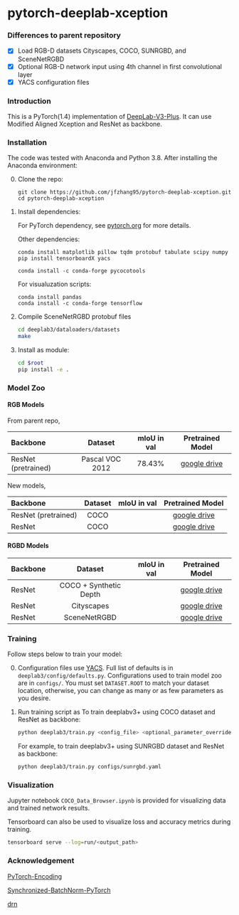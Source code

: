 # pytorch-deeplab-xception

### Differences to parent repository
- [x] Load RGB-D datasets Cityscapes, COCO, SUNRGBD, and SceneNetRGBD
- [x] Optional RGB-D network input using 4th channel in first convolutional layer 
- [x] YACS configuration files

### Introduction
This is a PyTorch(1.4) implementation of [DeepLab-V3-Plus](https://arxiv.org/pdf/1802.02611). It
can use Modified Aligned Xception and ResNet as backbone. 

### Installation
The code was tested with Anaconda and Python 3.8. After installing the Anaconda environment:

0. Clone the repo:
    ```Shell
    git clone https://github.com/jfzhang95/pytorch-deeplab-xception.git
    cd pytorch-deeplab-xception
    ```

1. Install dependencies:

    For PyTorch dependency, see [pytorch.org](https://pytorch.org/) for more details.

    Other dependencies:
    ```Shell
    conda install matplotlib pillow tqdm protobuf tabulate scipy numpy
    pip install tensorboardX yacs
    
    conda install -c conda-forge pycocotools
    ```
    
    For visualuzation scripts:
    ```Shell
    conda install pandas
    conda install -c conda-forge tensorflow 
    ```
    
2. Compile SceneNetRGBD protobuf files
   ```bash
   cd deeplab3/dataloaders/datasets
   make
   ```
    
3. Install as module:
   ```bash
   cd $root
   pip install -e .
   ```

### Model Zoo

#### RGB Models

From parent repo,

| Backbone  | Dataset  |mIoU in val |Pretrained Model|
| :-------- | :------------: |:---------: |:--------------:|
| ResNet (pretrained)   | Pascal VOC 2012 | 78.43%     | [google drive](https://drive.google.com/open?id=1NwcwlWqA-0HqAPk3dSNNPipGMF0iS0Zu) |

New models,

| Backbone  | Dataset  |mIoU in val |Pretrained Model|
| :-------- | :------------: |:---------: |:--------------:|
| ResNet (pretrained)  | COCO        |      | [google drive]() |
| ResNet    | COCO         |      | [google drive]() |

#### RGBD Models

| Backbone  | Dataset  |mIoU in val |Pretrained Model|
| :-------- | :------------: |:---------: |:--------------:|
| ResNet    | COCO + Synthetic Depth |      | [google drive]() |
| ResNet    | Cityscapes           |      | [google drive]() |
| ResNet    | SceneNetRGBD         |      | [google drive]() |
   
### Training
Follow steps below to train your model:

0. Configuration files use [YACS](https://github.com/rbgirshick/yacs). Full list of defaults is in `deeplab3/config/defaults.py`. Configurations used to train model zoo are in `configs/`.  You must set `DATASET.ROOT` to match your dataset location, otherwise, you can change as many or as few parameters as you desire. 

1. Run training script as To train deeplabv3+ using COCO dataset and ResNet as backbone:
    ```bash
    python deeplab3/train.py <config_file> <optional_parameter_overrides>
    ```    
   For example, to train deeplabv3+ using SUNRGBD dataset and ResNet as backbone:
    ```bash
    python deeplab3/train.py configs/sunrgbd.yaml
    ```

### Visualization

Jupyter notebook `COCO_Data_Browser.ipynb` is provided for visualizing data and trained network results. 

Tensorboard can also be used to visualize loss and accuracy metrics during training.

```bash
tensorboard serve --log=run/<output_path>
```

### Acknowledgement
[PyTorch-Encoding](https://github.com/zhanghang1989/PyTorch-Encoding)

[Synchronized-BatchNorm-PyTorch](https://github.com/vacancy/Synchronized-BatchNorm-PyTorch)

[drn](https://github.com/fyu/drn)
